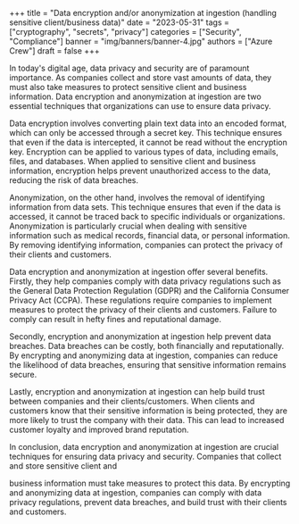 +++
title = "Data encryption and/or anonymization at ingestion (handling sensitive client/business data)"
date = "2023-05-31"
tags = ["cryptography", "secrets", "privacy"]
categories = ["Security", "Compliance"]
banner = "img/banners/banner-4.jpg"
authors = ["Azure Crew"]
draft = false
+++

In today's digital age, data privacy and security are of paramount importance. As companies collect and store vast amounts of data, they must also take measures to protect sensitive client and business information. Data encryption and anonymization at ingestion are two essential techniques that organizations can use to ensure data privacy.

Data encryption involves converting plain text data into an encoded format, which can only be accessed through a secret key. This technique ensures that even if the data is intercepted, it cannot be read without the encryption key. Encryption can be applied to various types of data, including emails, files, and databases. When applied to sensitive client and business information, encryption helps prevent unauthorized access to the data, reducing the risk of data breaches.

Anonymization, on the other hand, involves the removal of identifying information from data sets. This technique ensures that even if the data is accessed, it cannot be traced back to specific individuals or organizations. Anonymization is particularly crucial when dealing with sensitive information such as medical records, financial data, or personal information. By removing identifying information, companies can protect the privacy of their clients and customers.

Data encryption and anonymization at ingestion offer several benefits. Firstly, they help companies comply with data privacy regulations such as the General Data Protection Regulation (GDPR) and the California Consumer Privacy Act (CCPA). These regulations require companies to implement measures to protect the privacy of their clients and customers. Failure to comply can result in hefty fines and reputational damage.

Secondly, encryption and anonymization at ingestion help prevent data breaches. Data breaches can be costly, both financially and reputationally. By encrypting and anonymizing data at ingestion, companies can reduce the likelihood of data breaches, ensuring that sensitive information remains secure.

Lastly, encryption and anonymization at ingestion can help build trust between companies and their clients/customers. When clients and customers know that their sensitive information is being protected, they are more likely to trust the company with their data. This can lead to increased customer loyalty and improved brand reputation.

In conclusion, data encryption and anonymization at ingestion are crucial techniques for ensuring data privacy and security. Companies that collect and store sensitive client and

business information must take measures to protect this data. By encrypting and anonymizing data at ingestion, companies can comply with data privacy regulations, prevent data breaches, and build trust with their clients and customers.
